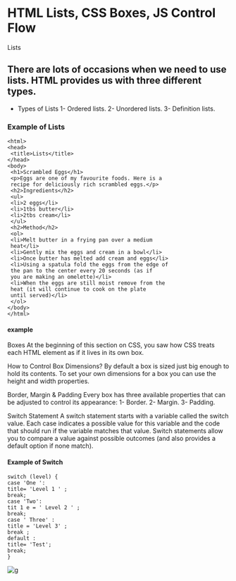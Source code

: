 


# HTML Lists, CSS Boxes, JS Control Flow
Lists
## There are lots of occasions when we need to use lists. HTML provides us with three different types.

* Types of Lists
1- Ordered lists. 2- Unordered lists. 3- Definition lists.

### Example of Lists
`````
<html>
<head>
 <title>Lists</title>
</head>
<body>
 <h1>Scrambled Eggs</h1>
 <p>Eggs are one of my favourite foods. Here is a
 recipe for deliciously rich scrambled eggs.</p>
 <h2>Ingredients</h2>
 <ul>
 <li>2 eggs</li>
 <li>1tbs butter</li>
 <li>2tbs cream</li>
 </ul>
 <h2>Method</h2>
 <ol>
 <li>Melt butter in a frying pan over a medium
 heat</li>
 <li>Gently mix the eggs and cream in a bowl</li>
 <li>Once butter has melted add cream and eggs</li>
 <li>Using a spatula fold the eggs from the edge of
 the pan to the center every 20 seconds (as if
 you are making an omelette)</li>
 <li>When the eggs are still moist remove from the
 heat (it will continue to cook on the plate
 until served)</li>
 </ol>
</body>
</html>
```````
#### example

Boxes
At the beginning of this section on CSS, you saw how CSS treats each HTML element as if it lives in its own box.

How to Control Box Dimensions?
By default a box is sized just big enough to hold its contents. To set your own dimensions for a box you can use the height and width properties.

Border, Margin & Padding
Every box has three available properties that can be adjusted to control its appearance: 1- Border. 2- Margin. 3- Padding.

Switch Statement
A switch statement starts with a variable called the switch value. Each case indicates a possible value for this variable and the code that should run if the variable matches that value. Switch statements allow you to compare a value against possible outcomes (and also provides a default option if none match).

#### Example of Switch
```
switch (level) {
case 'One ':
title= 'Level 1 ' ;
break;
case 'Two':
tit 1 e = ' Level 2 ' ;
break;
case ' Three' :
title = 'Level 3' ;
break ;
default :
title= 'Test';
break; 
}
```````
![g](https://developer.mozilla.org/en-US/docs/Learn/CSS/Building_blocks/The_box_model/box-model-devtools.png)